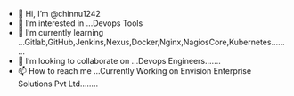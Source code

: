 - 👋 Hi, I’m @chinnu1242
- 👀 I’m interested in ...Devops Tools
- 🌱 I’m currently learning ...Gitlab,GitHub,Jenkins,Nexus,Docker,Nginx,NagiosCore,Kubernetes.........
- 💞️ I’m looking to collaborate on ...Devops Engineers.......
- 📫 How to reach me ...Currently Working on Envision Enterprise Solutions Pvt Ltd........

<!---
chinnu1242/chinnu1242 is a ✨ special ✨ repository because its `README.md` (this file) appears on your GitHub profile.
You can click the Preview link to take a look at your changes.
--->
